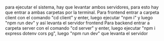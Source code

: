 para ejecutar el sistema, hay que levantar ambos servidores, para esto hay que entrar a ambas carpetas por la terminal. 
Para frontend entrar a carpeta client con el comando "cd client" y enter, luego ejecutar "npm i" y luego "npm run dev" y así levanta el servidor frontend
Para backend entrar a carpeta server con el comando "cd server" y enter, luego ejecutar "npm i express dotenv cors pg", luego "npm run dev" que levanta el servidor 
